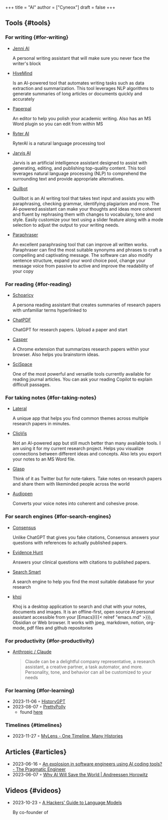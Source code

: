 +++
title = "AI"
author = ["Cyneox"]
draft = false
+++

## Tools {#tools}


### For writing {#for-writing}

-   [Jenni Al](https://jenni.ai/)

    A personal writing assistant that will make sure you never face the writer's
    block

-   [HiveMind](https://hive.com/hivemind/)

    Is an AI-powered tool that automates writing tasks such as data extraction and
    summarization. This tool leverages NLP algorithms to generate summaries of
    long articles or documents quickly and accurately

-   [Paperpal](https://paperpal.com/)

    An editor to help you polish your academic writing. Also has an MS Word plugin
    so you can edit from within MS

-   [Ryter AI](https://rytr.me/)

    RyterAI is a natural language processing tool

-   [Jarvis AI](https://www.jasper.ai/)

    Jarvis is an artificial intelligence assistant designed to assist
    with generating, editing, and publishing top-quality content. This tool
    leverages natural language processing (NLP) to comprehend the surrounding text
    and provide appropriate alternatives.

-   [Quilbot](https://quillbot.com/)

    Quillbot is an AI writing tool that takes text input and assists you
    with paraphrasing, checking grammar, identifying plagiarism and more. The
    AI-powered assistant can make your thoughts and ideas more coherent and fluent
    by rephrasing them with changes to vocabulary, tone and style. Easily
    customize your text using a slider feature along with a mode selection to
    adjust the output to your writing needs.

-   [Paraphraser](https://www.paraphraser.io/)

    An excellent paraphrasing tool that can improve all written works.
    Paraphraser can find the most suitable synonyms and phrases to craft a
    compelling and captivating message. The software can also modify sentence
    structure, expand your word choice pool, change your message voice from
    passive to active and improve the readability of your copy


### For reading {#for-reading}

-   [Schoaricy](https://www.scholarcy.com/)

    A persona reading assistant that creates summaries of research papers with
    unfamiliar terms hyperlinked to

-   [ChatPDF](https://www.chatpdf.com/)

    ChatGPT for research papers. Upload a paper and start

-   [Casper](https://chrome.google.com/webstore/detail/casper-ai/fgfiokgecpkambjildjleljjcihnocel)

    A Chrome extension that summarizes research papers within your browser. Also
    helps you brainstorm ideas.

-   [SciSpace](https://scispace.com/)

    One of the most powerful and versatile tools currently available for reading
    journal articles. You can ask your reading Copilot to explain difficult passages.


### For taking notes {#for-taking-notes}

-   [Lateral](https://www.lateral.io/)

    A unique app that helps you find common themes across multiple research papers
    in minutes.

-   [ClioVis](https://cliovis.com/)

    Not an Al-powered app but still much better than many available tools. I am
    using it for my current research project. Helps you visualize connections
    between different ideas and concepts. Also lets you export your notes to an MS
    Word file.

-   [Glasp](https://glasp.co/)

    Think of it as Twitter but for note-takers. Take notes on research papers and
    share them with likeminded people across the world

-   [Audiopen](https://audiopen.ai/)

    Converts your voice notes into coherent and cohesive prose.


### For search engines {#for-search-engines}

-   [Consensus](https://consensus.app/)

    Unlike ChatGPT that gives you fake citations, Consensus answers your questions
    with references to actually published papers.

-   [Evidence Hunt](https://evidencehunt.com/)

    Answers your clinical questions with citations to published papers.

-   [Search Smart](https://www.searchsmart.org/?~())

    A search engine to help you find the most suitable database for your research

-   [khoj](https://github.com/khoj-ai/khoj)

    Khoj is a desktop application to search and chat with your notes, documents
    and images. It is an offline-first, open source AI personal assistant
    accessible from your [Emacs]({{< relref "emacs.md" >}}), Obsidian or Web browser. It works with jpeg,
    markdown, notion, org-mode, pdf files and github repositories


### For productivity {#for-productivity}

-   [Anthropic / Claude](https://www.anthropic.com/product)

    > Claude can be a delightful company representative, a research assistant, a
    > creative partner, a task automator, and more. Personality, tone, and behavior
    > can all be customized to your needs


### For learning {#for-learning}

-   2023-11-06 ◦ [HistoryGPT](https://historygpt.art/)
-   2023-08-07 ◦ [PrettyPolly](https://www.prettypolly.app/learn)
    -   found [here](https://news.ycombinator.com/item?id=36973400)


### Timelines {#timelines}

-   2023-11-27 ◦ [MyLens - One Timeline, Many Histories](https://mylens.ai/)


## Articles {#articles}

-   2023-06-16 ◦ [An explosion in software engineers using AI coding tools? - The Pragmatic Engineer](https://blog.pragmaticengineer.com/ai-coding-tools-explosion/)
-   2023-06-07 ◦ [Why AI Will Save the World | Andreessen Horowitz](https://a16z.com/2023/06/06/ai-will-save-the-world/)


## Videos {#videos}

-   2023-10-23 ◦ [A Hackers' Guide to Language Models](https://www.youtube.com/watch?v=jkrNMKz9pWU&t=2040)

    By co-founder of
